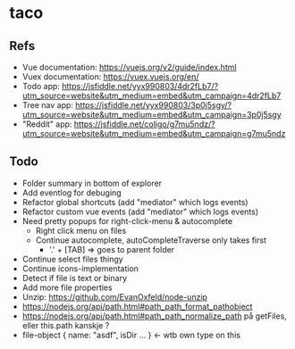 # taco

## Refs
- Vue documentation: https://vuejs.org/v2/guide/index.html
- Vuex documentation: https://vuex.vuejs.org/en/
- Todo app: https://jsfiddle.net/yyx990803/4dr2fLb7/?utm_source=website&utm_medium=embed&utm_campaign=4dr2fLb7
- Tree nav app: https://jsfiddle.net/yyx990803/3p0j5sgy/?utm_source=website&utm_medium=embed&utm_campaign=3p0j5sgy
- "Reddit" app: https://jsfiddle.net/coligo/g7mu5ndz/?utm_source=website&utm_medium=embed&utm_campaign=g7mu5ndz

## Todo
- Folder summary in bottom of explorer
- Add eventlog for debuging
- Refactor global shortcuts (add "mediator" which logs events)
- Refactor custom vue events (add "mediator" which logs events)
- Need pretty popups for right-click-menu & autocomplete
	- Right click menu on files
	- Continue autocomplete, autoCompleteTraverse only takes first
		- '.' + [TAB] => goes to parent folder
- Continue select files thingy
- Continue icons-implementation
- Detect if file is text or binary
- Add more file properties
- Unzip: https://github.com/EvanOxfeld/node-unzip
- https://nodejs.org/api/path.html#path_path_format_pathobject
- https://nodejs.org/api/path.html#path_path_normalize_path på getFiles, eller this.path kanskje ?
- file-object { name: "asdf", isDir ... } <- wtb own type on this